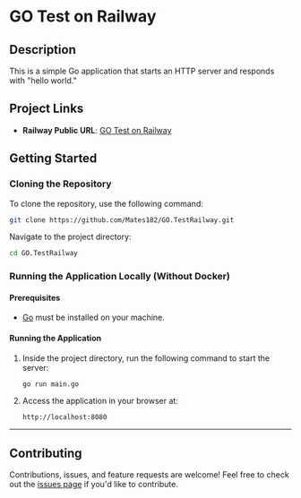 # GO Test on Railway

## Description
This is a simple Go application that starts an HTTP server and responds with "hello world." 

## Project Links
- **Railway Public URL**: [GO Test on Railway](https://hub.docker.com/repository/docker/mates182/go_practicetask)

## Getting Started

### Cloning the Repository
To clone the repository, use the following command:
```bash
git clone https://github.com/Mates182/GO.TestRailway.git
```
Navigate to the project directory:
```bash
cd GO.TestRailway
```

### Running the Application Locally (Without Docker)
#### Prerequisites
- [Go](https://golang.org/dl/) must be installed on your machine.

#### Running the Application
1. Inside the project directory, run the following command to start the server:

   ```bash
   go run main.go
   ```
2. Access the application in your browser at:
   ```
   http://localhost:8080
   ```

---

## Contributing
Contributions, issues, and feature requests are welcome! Feel free to check out the [issues page](https://github.com/Mates182/GO.TestRailway/issues) if you'd like to contribute.